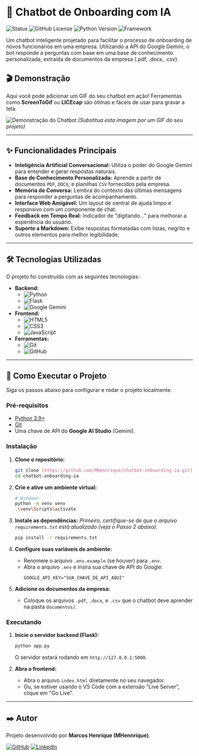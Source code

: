 # 🤖 Chatbot de Onboarding com IA

![Status](https://img.shields.io/badge/status-em%20desenvolvimento-yellow)
![GitHub License](https://img.shields.io/badge/license-MIT-blue)
![Python Version](https://img.shields.io/badge/python-3.9%2B-blue?logo=python)
![Framework](https://img.shields.io/badge/framework-Flask-black?logo=flask)

Um chatbot inteligente projetado para facilitar o processo de onboarding de novos funcionários em uma empresa. Utilizando a API do Google Gemini, o bot responde a perguntas com base em uma base de conhecimento personalizada, extraída de documentos da empresa (.pdf, .docx, .csv).

## 🎬 Demonstração

Aqui você pode adicionar um GIF do seu chatbot em ação! Ferramentas como **ScreenToGif** ou **LICEcap** são ótimas e fáceis de usar para gravar a tela.

![Demonstração do Chatbot](https://i.imgur.com/vHqJ9Uj.png) 
*(Substitua esta imagem por um GIF do seu projeto)*

---

## ✨ Funcionalidades Principais

-   **Inteligência Artificial Conversacional:** Utiliza o poder do Google Gemini para entender e gerar respostas naturais.
-   **Base de Conhecimento Personalizada:** Aprende a partir de documentos `PDF`, `DOCX`, e planilhas `CSV` fornecidos pela empresa.
-   **Memória de Conversa:** Lembra do contexto das últimas mensagens para responder a perguntas de acompanhamento.
-   **Interface Web Amigável:** Um layout de central de ajuda limpo e responsivo com um componente de chat.
-   **Feedback em Tempo Real:** Indicador de "digitando..." para melhorar a experiência do usuário.
-   **Suporte a Markdown:** Exibe respostas formatadas com listas, negrito e outros elementos para melhor legibilidade.

---

## 🛠️ Tecnologias Utilizadas

O projeto foi construído com as seguintes tecnologias:

-   **Backend:**
    -   ![Python](https://img.shields.io/badge/Python-3776AB?style=for-the-badge&logo=python&logoColor=white)
    -   ![Flask](https://img.shields.io/badge/Flask-000000?style=for-the-badge&logo=flask&logoColor=white)
    -   ![Google Gemini](https://img.shields.io/badge/Google%20Gemini-4285F4?style=for-the-badge&logo=google&logoColor=white)
-   **Frontend:**
    -   ![HTML5](https://img.shields.io/badge/HTML5-E34F26?style=for-the-badge&logo=html5&logoColor=white)
    -   ![CSS3](https://img.shields.io/badge/CSS3-1572B6?style=for-the-badge&logo=css3&logoColor=white)
    -   ![JavaScript](https://img.shields.io/badge/JavaScript-F7DF1E?style=for-the-badge&logo=javascript&logoColor=black)
-   **Ferramentas:**
    -   ![Git](https://img.shields.io/badge/Git-F05032?style=for-the-badge&logo=git&logoColor=white)
    -   ![GitHub](https://img.shields.io/badge/GitHub-181717?style=for-the-badge&logo=github&logoColor=white)

---

## 🚀 Como Executar o Projeto

Siga os passos abaixo para configurar e rodar o projeto localmente.

### Pré-requisitos

-   [Python 3.9+](https://www.python.org/downloads/)
-   [Git](https://git-scm.com/downloads)
-   Uma chave de API do **Google AI Studio** (Gemini).

### Instalação

1.  **Clone o repositório:**
    ```bash
    git clone [https://github.com/MHennrique/chatbot-onboarding-ia.git](https://github.com/MHennrique/chatbot-onboarding-ia.git)
    cd chatbot-onboarding-ia
    ```

2.  **Crie e ative um ambiente virtual:**
    ```bash
    # Windows
    python -m venv venv
    .\venv\Scripts\activate
    ```

3.  **Instale as dependências:**
    *Primeiro, certifique-se de que o arquivo `requirements.txt` está atualizado (veja o Passo 2 abaixo).*
    ```bash
    pip install -r requirements.txt
    ```

4.  **Configure suas variáveis de ambiente:**
    -   Renomeie o arquivo `.env.example` (se houver) para `.env`.
    -   Abra o arquivo `.env` e insira sua chave de API do Google:
        ```
        GOOGLE_API_KEY="SUA_CHAVE_DE_API_AQUI"
        ```

5.  **Adicione os documentos da empresa:**
    -   Coloque os arquivos `.pdf`, `.docx`, e `.csv` que o chatbot deve aprender na pasta `documentos/`.

### Executando

1.  **Inicie o servidor backend (Flask):**
    ```bash
    python app.py
    ```
    O servidor estará rodando em `http://127.0.0.1:5000`.

2.  **Abra o frontend:**
    -   Abra o arquivo `index.html` diretamente no seu navegador.
    -   Ou, se estiver usando o VS Code com a extensão "Live Server", clique em "Go Live".

---

## ✒️ Autor

Projeto desenvolvido por **Marcos Henrique (MHennrique)**.

[![GitHub](https://img.shields.io/badge/GitHub-Profile-181717?style=for-the-badge&logo=github)](https://github.com/MHennrique)
[![LinkedIn](https://img.shields.io/badge/LinkedIn-Profile-0A66C2?style=for-the-badge&logo=linkedin)](https://www.linkedin.com/in/marcosrosario/)